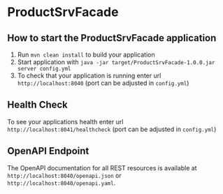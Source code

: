# ProductSrvFacade

How to start the ProductSrvFacade application
---

1. Run `mvn clean install` to build your application
2. Start application with `java -jar target/ProductSrvFacade-1.0.0.jar server config.yml`
3. To check that your application is running enter url `http://localhost:8040` (port can be adjusted in `config.yml`)

Health Check
---

To see your applications health enter url `http://localhost:8041/healthcheck` (port can be adjusted in `config.yml`)

OpenAPI Endpoint
---

The OpenAPI documentation for all REST resources is available at `http://localhost:8040/openapi.json` or `http://localhost:8040/openapi.yaml`.